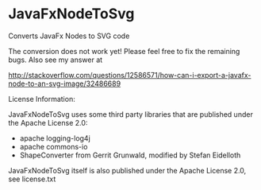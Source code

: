 # JavaFxNodeToSvg

Converts JavaFx Nodes to SVG code

The conversion does not work yet! 
Please feel free to fix the remaining bugs. Also see my answer at

http://stackoverflow.com/questions/12586571/how-can-i-export-a-javafx-node-to-an-svg-image/32486689


License Information:

JavaFxNodeToSvg uses some third party libraries that are published under the Apache License 2.0:
- apache logging-log4j
- apache commons-io
- ShapeConverter from Gerrit Grunwald, modified by Stefan Eidelloth

JavaFxNodeToSvg itself is also published under the Apache License 2.0, see license.txt

